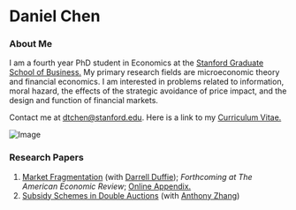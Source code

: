 # Daniel Chen
### About Me
I am a fourth year PhD student in Economics at the [Stanford Graduate School of Business.](https://www.gsb.stanford.edu/programs/phd/academic-experience/students/daniel-chen) My primary research fields are microeconomic theory and financial economics. I am interested in problems related to information, moral hazard, the effects of the strategic avoidance of price impact, and the design and function of financial markets. 

Contact me at dtchen@stanford.edu. Here is a link to my [Curriculum Vitae.](https://dtc1995.github.io/CVMarch2021.pdf)

![Image](https://dtc1995.github.io/danielchenpic.png)
 
### Research Papers

1. [Market Fragmentation](https://dtc1995.github.io/ChenDuffieFeb2021.pdf) (with [Darrell Duffie](https://www.darrellduffie.com)); *Forthcoming at The American Economic Review*; [Online Appendix.](https://dtc1995.github.io/ChenDuffieOnlineAppendixFeb2021.pdf)
2. [Subsidy Schemes in Double Auctions](https://dtc1995.github.io/SSDADec12.pdf) (with [Anthony Zhang](https://anthonyleezhang.github.io))



